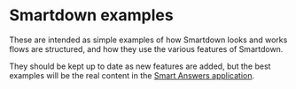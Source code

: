 # Smartdown examples

These are intended as simple examples of how Smartdown looks and works flows are
structured, and how they use the various features of Smartdown.

They should be kept up to date as new features are added, but the best examples
will be the real content in
 the [Smart Answers application](https://github.com/alphagov/smart-answers/tree/master/lib/smartdown_flows).

